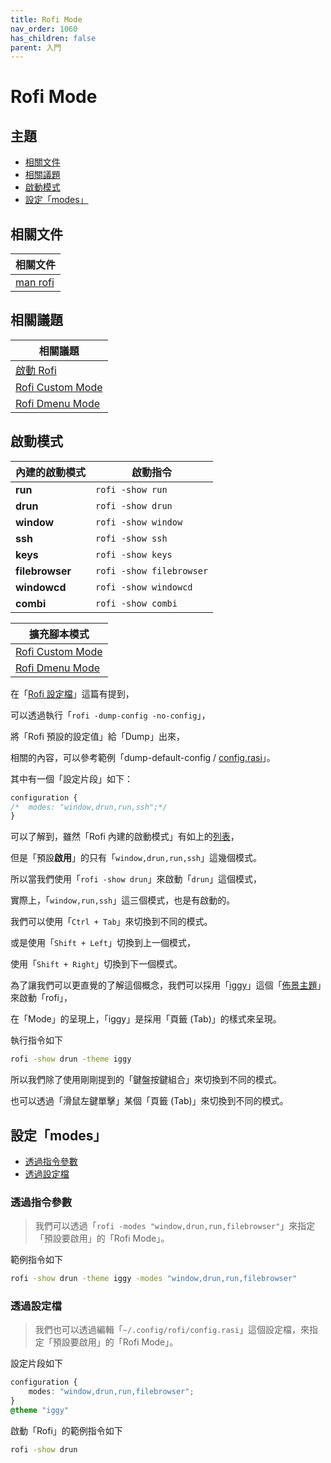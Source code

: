 ```yaml
---
title: Rofi Mode
nav_order: 1060
has_children: false
parent: 入門
---
```



# Rofi Mode




## 主題

* [相關文件](#相關文件)
* [相關議題](#相關議題)
* [啟動模式](#啟動模式)
* [設定「modes」](#設定modes)




## 相關文件

| 相關文件 |
| ------- |
| [man rofi](https://github.com/davatorium/rofi/blob/next/doc/rofi.1.markdown#available-modes) |




## 相關議題

| 相關議題 |
| ------- |
| [啟動 Rofi](https://samwhelp.github.io/note-about-rofi/read/start/launch-rofi.html) |
| [Rofi Custom Mode](https://samwhelp.github.io/note-about-rofi/read/start/rofi-custom-mode.html) |
| [Rofi Dmenu Mode](https://samwhelp.github.io/note-about-rofi/read/start/rofi-dmenu-mode.html) |




## 啟動模式

| 內建的啟動模式     | 啟動指令                   |
| ---------------- | ------------------------ |
| **run**          | `rofi -show run`         |
| **drun**         | `rofi -show drun`        |
| **window**       | `rofi -show window`      |
| **ssh**          | `rofi -show ssh`         |
| **keys**         | `rofi -show keys`        |
| **filebrowser**  | `rofi -show filebrowser` |
| **windowcd**     | `rofi -show windowcd`    |
| **combi**        | `rofi -show combi`       |


| 擴充腳本模式  |
| ----------- |
| [Rofi Custom Mode](https://samwhelp.github.io/note-about-rofi/read/start/rofi-custom-mode.html)  |
| [Rofi Dmenu Mode](https://samwhelp.github.io/note-about-rofi/read/start/rofi-dmenu-mode.html)   |


在「[Rofi 設定檔](https://samwhelp.github.io/note-about-rofi/read/start/config-file.html#dump-config)」這篇有提到，

可以透過執行「`rofi -dump-config -no-config`」，

將「Rofi 預設的設定值」給「Dump」出來，

相關的內容，可以參考範例「dump-default-config / [config.rasi](https://github.com/samwhelp/note-about-rofi/blob/demo/_demo/quick-start/dump/config/Default/config.rasi#L1-L2)」。

其中有一個「設定片段」如下：

``` css
configuration {
/*	modes: "window,drun,run,ssh";*/
}
```

可以了解到，雖然「Rofi 內建的啟動模式」有如上的[列表](#啟動模式)，

但是「預設**啟用**」的只有「`window,drun,run,ssh`」這幾個模式。

所以當我們使用「`rofi -show drun`」來啟動「`drun`」這個模式，

實際上，「`window,run,ssh`」這三個模式，也是有啟動的。

我們可以使用「`Ctrl + Tab`」來切換到不同的模式。

或是使用「`Shift + Left`」切換到上一個模式，

使用「`Shift + Right`」切換到下一個模式。

為了讓我們可以更直覺的了解這個概念，我們可以採用「[iggy](https://github.com/davatorium/rofi/blob/next/themes/iggy.rasi)」這個「[佈景主題](https://davatorium.github.io/rofi/themes/themes/#iggy)」來啟動「rofi」，

在「Mode」的呈現上，「iggy」是採用「頁籤 (Tab)」的樣式來呈現。

執行指令如下

``` sh
rofi -show drun -theme iggy
```

所以我們除了使用剛剛提到的「鍵盤按鍵組合」來切換到不同的模式。

也可以透過「滑鼠左鍵單擊」某個「頁籤 (Tab)」來切換到不同的模式。




## 設定「modes」

* [透過指令參數](#透過指令參數)
* [透過設定檔](#透過設定檔)




### 透過指令參數

>  我們可以透過「`rofi -modes "window,drun,run,filebrowser"`」來指定「預設要啟用」的「Rofi Mode」。

範例指令如下

``` sh
rofi -show drun -theme iggy -modes "window,drun,run,filebrowser"
```




### 透過設定檔

>  我們也可以透過編輯「`~/.config/rofi/config.rasi`」這個設定檔，來指定「預設要啟用」的「Rofi Mode」。

設定片段如下

``` css
configuration {
	modes: "window,drun,run,filebrowser";
}
@theme "iggy"
```

啟動「Rofi」的範例指令如下

``` sh
rofi -show drun
```
